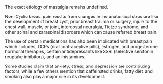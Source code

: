 The exact etiology of mastalgia remains undefined.

Non-Cyclic breast pain results from changes in the anatomical structure like the development of breast cyst, prior breast trauma or surgery, injury to the chest wall, muscle, or joint, intercostal neuralgia, Tietze syndrome, and other spinal and paraspinal disorders which can cause referred breast pain.

The use of certain medications has also been implicated with breast pain which includes, OCPs (oral contraceptive pills), estrogen, and progesterone hormonal therapies, certain antidepressants like SSRI (selective serotonin reuptake inhibitors), and antihistamines.

Some studies claim that anxiety, stress, and depression are contributing factors, while a few others mention that caffeinated drinks, fatty diet, and smoking also play a major role in its development.